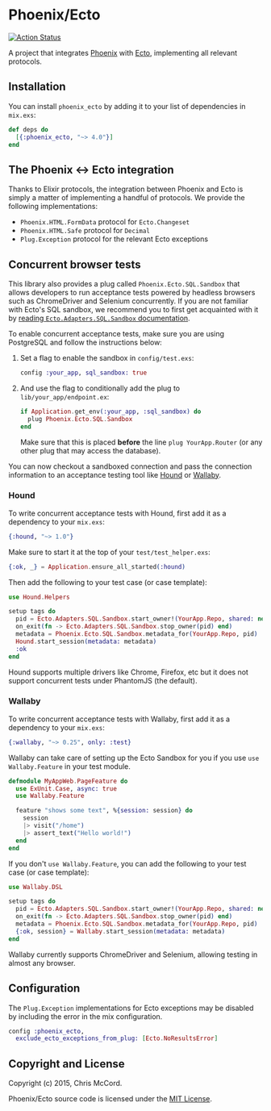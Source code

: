 # Phoenix/Ecto

[![Action Status](https://github.com/phoenixframework/phoenix_ecto/workflows/CI/badge.svg)](https://github.com/phoenixframework/phoenix_ecto/actions?query=workflow%3ACI)

A project that integrates [Phoenix](http://github.com/phoenixframework/phoenix) with [Ecto](http://github.com/elixir-lang/ecto), implementing all relevant protocols.

## Installation

You can install `phoenix_ecto` by adding it to your list of dependencies in `mix.exs`:

```elixir
def deps do
  [{:phoenix_ecto, "~> 4.0"}]
end
```

## The Phoenix <-> Ecto integration

Thanks to Elixir protocols, the integration between Phoenix and Ecto is simply a matter of implementing a handful of protocols. We provide the following implementations:

  * `Phoenix.HTML.FormData` protocol for `Ecto.Changeset`
  * `Phoenix.HTML.Safe` protocol for `Decimal`
  * `Plug.Exception` protocol for the relevant Ecto exceptions

## Concurrent browser tests

This library also provides a plug called `Phoenix.Ecto.SQL.Sandbox` that allows developers to run acceptance tests powered by headless browsers such as ChromeDriver and Selenium concurrently. If you are not familiar with Ecto's SQL sandbox, we recommend you to first get acquainted with it by [reading `Ecto.Adapters.SQL.Sandbox` documentation](https://hexdocs.pm/ecto_sql/Ecto.Adapters.SQL.Sandbox.html).

To enable concurrent acceptance tests, make sure you are using PostgreSQL and follow the instructions below:

1. Set a flag to enable the sandbox in `config/test.exs`:

    ```elixir
    config :your_app, sql_sandbox: true
    ```

2. And use the flag to conditionally add the plug to `lib/your_app/endpoint.ex`:

    ```elixir
    if Application.get_env(:your_app, :sql_sandbox) do
      plug Phoenix.Ecto.SQL.Sandbox
    end
    ```

    Make sure that this is placed **before** the line `plug YourApp.Router` (or any other plug that may access the database).

You can now checkout a sandboxed connection and pass the connection information to an acceptance testing tool like [Hound](https://github.com/hashnuke/hound) or [Wallaby](https://github.com/elixir-wallaby/wallaby).

### Hound

To write concurrent acceptance tests with Hound, first add it as a dependency to your `mix.exs`:

```elixir
{:hound, "~> 1.0"}
```

Make sure to start it at the top of your `test/test_helper.exs`:

```elixir
{:ok, _} = Application.ensure_all_started(:hound)
```

Then add the following to your test case (or case template):

```elixir
use Hound.Helpers

setup tags do
  pid = Ecto.Adapters.SQL.Sandbox.start_owner!(YourApp.Repo, shared: not tags[:async])
  on_exit(fn -> Ecto.Adapters.SQL.Sandbox.stop_owner(pid) end)
  metadata = Phoenix.Ecto.SQL.Sandbox.metadata_for(YourApp.Repo, pid)
  Hound.start_session(metadata: metadata)
  :ok
end
```

Hound supports multiple drivers like Chrome, Firefox, etc but it does not support concurrent tests under PhantomJS (the default).

### Wallaby

To write concurrent acceptance tests with Wallaby, first add it as a dependency to your `mix.exs`:

```elixir
{:wallaby, "~> 0.25", only: :test}
```

Wallaby can take care of setting up the Ecto Sandbox for you if you use `use Wallaby.Feature` in your test module.

```elixir
defmodule MyAppWeb.PageFeature do
  use ExUnit.Case, async: true
  use Wallaby.Feature

  feature "shows some text", %{session: session} do
    session
    |> visit("/home")
    |> assert_text("Hello world!")
  end
end
```

If you don't `use Wallaby.Feature`, you can add the following to your test case (or case template):

```elixir
use Wallaby.DSL

setup tags do
  pid = Ecto.Adapters.SQL.Sandbox.start_owner!(YourApp.Repo, shared: not tags[:async])
  on_exit(fn -> Ecto.Adapters.SQL.Sandbox.stop_owner(pid) end)
  metadata = Phoenix.Ecto.SQL.Sandbox.metadata_for(YourApp.Repo, pid)
  {:ok, session} = Wallaby.start_session(metadata: metadata)
end
```

Wallaby currently supports ChromeDriver and Selenium, allowing testing in almost any browser.

## Configuration

The `Plug.Exception` implementations for Ecto exceptions may be disabled by including the error in the mix configuration.

```elixir
config :phoenix_ecto,
  exclude_ecto_exceptions_from_plug: [Ecto.NoResultsError]
```

## Copyright and License

Copyright (c) 2015, Chris McCord.

Phoenix/Ecto source code is licensed under the [MIT License](https://github.com/phoenixframework/phoenix_ecto/blob/master/LICENSE).
